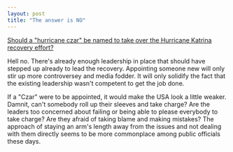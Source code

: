 ```yaml
---
layout: post
title: "The answer is NO"
---
```


<p><a target="_blank" href="http://www.cnn.com/POLLSERVER/results/19981.content.html">Should a "hurricane czar" be named to take over the Hurricane Katrina recovery effort?</a></p>
<p>Hell no.  There's already enough leadership in place that should have stepped up already to lead the recovery.  Appointing someone new will only stir up more controversey and media fodder.  It will only solidify the fact that the existing leadership wasn't competent to get the job done.  </p>
<p>If a "Czar" were to be appointed, it would make the USA look a little weaker.  Damnit, can't somebody roll up their sleeves and take charge?  Are the leaders too concerned about failing or being able to please everybody to take charge?  Are they afraid of taking blame and making mistakes?  The approach of staying an arm's length away from the issues and not dealing with them directly seems to be more commonplace among public officials these days.</p>
 
